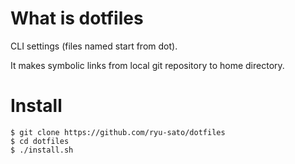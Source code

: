 # What is dotfiles

CLI settings (files named start from dot).

It makes symbolic links from local git repository to home directory.

# Install

```
$ git clone https://github.com/ryu-sato/dotfiles
$ cd dotfiles
$ ./install.sh
```

